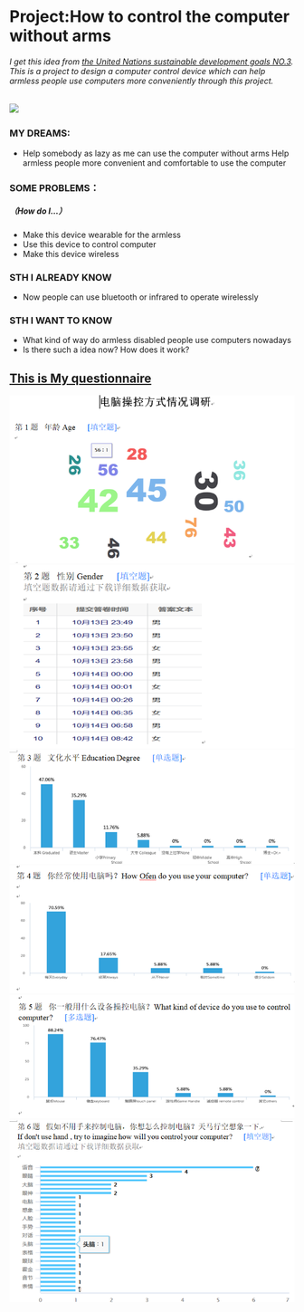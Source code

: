 # Project:How to control the computer without arms
###### I get this idea from [the United Nations sustainable development goals NO.3](https://www.un.org/sustainabledevelopment/zh/health/). This is a project to design a computer control device which can help armless people use computers more conveniently through this project.
![](http://sce3a3b6c0d5pq-sb-qn.qiqiuyun.net/files/default/2018/01-31/2037448f1972464083.jpg)
### MY DREAMS:
* Help somebody as lazy as me can use the computer without arms
Help armless people more convenient and comfortable to use the computer
### SOME PROBLEMS：  
##### （How do I...）
* Make this device wearable for the armless
* Use this device to control computer
* Make this device wireless

### STH I ALREADY KNOW
* Now people can use bluetooth or infrared to operate wirelessly

### STH I WANT TO KNOW
* What kind of way do armless disabled people use computers nowadays
* Is there such a idea now? How does it work?



## [This is My questionnaire](https://www.wjx.cn/m/47409757.aspx)


![](image/01.png)
![](image/02.png)
![](image/03.png)
![](image/04.png)
![](image/05.png)
![](image/06.png)
